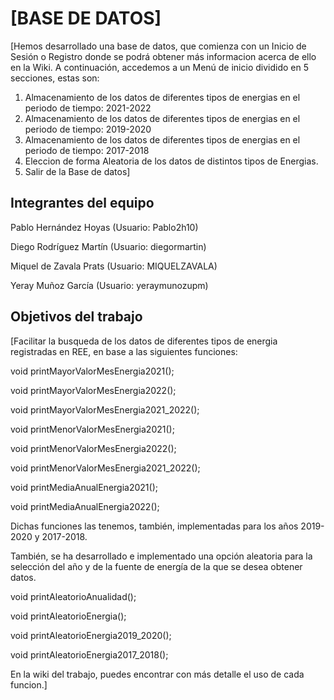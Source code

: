 # [BASE DE DATOS]

[Hemos desarrollado una base de datos, que comienza con un Inicio de Sesión o Registro donde se podrá obtener más informacion acerca de ello en la Wiki.
A continuación, accedemos a un Menú de inicio dividido en 5 secciones, estas son: 
1. Almacenamiento de los datos de diferentes tipos de energias en el periodo de tiempo: 2021-2022
2. Almacenamiento de los datos de diferentes tipos de energias en el periodo de tiempo: 2019-2020
3. Almacenamiento de los datos de diferentes tipos de energias en el periodo de tiempo: 2017-2018
4. Eleccion de forma Aleatoria de los datos de distintos tipos de Energias.
5. Salir de la Base de datos] 


## Integrantes del equipo

Pablo Hernández Hoyas (Usuario: Pablo2h10)

Diego Rodríguez Martín (Usuario: diegormartin)

Miquel de Zavala Prats (Usuario: MIQUELZAVALA)

Yeray Muñoz García (Usuario: yeraymunozupm)

## Objetivos del trabajo

[Facilitar la busqueda de los datos de diferentes tipos de energia registradas en REE, en base a las siguientes funciones:

void printMayorValorMesEnergia2021(); 

void printMayorValorMesEnergia2022(); 

void printMayorValorMesEnergia2021_2022(); 

void printMenorValorMesEnergia2021(); 

void printMenorValorMesEnergia2022(); 

void printMenorValorMesEnergia2021_2022(); 

void printMediaAnualEnergia2021(); 

void printMediaAnualEnergia2022();

Dichas funciones las tenemos, también, implementadas para los años 2019-2020 y 2017-2018.


También, se ha desarrollado e implementado una opción aleatoria para la selección del año y de la fuente de energía de la que se desea obtener datos.

void printAleatorioAnualidad();

void printAleatorioEnergia();

void printAleatorioEnergia2019_2020();

void printAleatorioEnergia2017_2018();

En la wiki del trabajo, puedes encontrar con más detalle el uso de cada funcion.]
